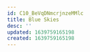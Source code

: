 ```yaml
---
id: C10_BeVqDNmcrjnzeMMlc
title: Blue Skies
desc: ''
updated: 1639759165198
created: 1639759165198
---
```


